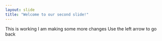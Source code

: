 ```yaml
---
layout: slide
title: "Welcome to our second slide!"
---
```

This is working
I am making some more changes
Use the left arrow to go back
